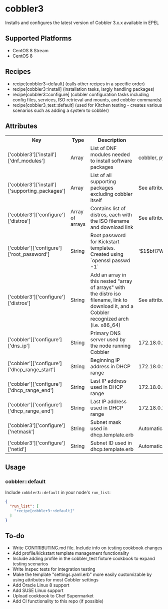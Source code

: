 cobbler3
================

Installs and configures the latest version of Cobbler 3.x.x available in EPEL

## Supported Platforms
- CentOS 8 Stream
- CentOS 8

## Recipes
- recipe[cobbler3::default] (calls other recipes in a specific order)
- recipe[cobbler3::install] (installation tasks, largly handling packages)
- recipe[cobbler3::configure] (cobbler configuration tasks including config files, services, ISO retrieval and mounts, and cobbler commands)
- recipe[cobbler3_test::default] (used for Kitchen testing - creates various scenarios such as adding a system to cobbler)

## Attributes

<table>
  <tr>
    <th>Key</th>
    <th>Type</th>
    <th>Description</th>
    <th>Default</th>
  </tr>
  <tr>
    <td>['cobbler3']['install']['dnf_modules']</td>
    <td>Array</td>
    <td>List of DNF modules needed to install software packages</td>
    <td>cobbler, python36</td>
  </tr>
  <tr>
    <td>['cobbler3']['install']['supporting_packages']</td>
    <td>Array</td>
    <td>List of all supporting packages excluding cobbler itself</td>
    <td>See attributes/default.rb</td>
  </tr>
  <tr>
    <td>['cobbler3']['configure']['distros']</td>
    <td>Array of arrays</td>
    <td>Contains list of distros, each with the ISO filename and download link </td>
    <td>See attributes/default.rb</td>
  </tr>
  <tr>
    <td>['cobbler']['configure']['root_password']</td>
    <td>String</td>
    <td>Root password for Kickstart templates. Created using `openssl passwd -1`</td>
    <td>'$1$bfI7WLZz$PxXetL97LkScqJFxnW7KS1'</td>
  </tr>
  <tr>
    <td>['cobbler3']['configure']['distros']</td>
    <td>String</td>
    <td>Add an array in this nested "array of arrays" with the distro iso filename, link to download it, and a Cobbler recognized arch (i.e. x86_64)</td>
    <td>See attributes/default.rb</td>
  </tr>
  <tr>
    <td>['cobbler']['configure']['dns_ip']</td>
    <td>String</td>
    <td>Primary DNS server used by the node running Cobbler</td>
    <td>172.18.0.1</td>
  </tr>
  <tr>
    <td>['cobbler']['configure']['dhcp_range_start']</td>
    <td>String</td>
    <td>Beginning IP address in DHCP range</td>
    <td>172.18.0.2</td>
  </tr>
  <tr>
    <td>['cobbler']['configure']['dhcp_range_end']</td>
    <td>String</td>
    <td>Last IP address used in DHCP range</td>
    <td>172.18.0.10</td>
  </tr>
  <tr>
    <td>['cobbler']['configure']['dhcp_range_end']</td>
    <td>String</td>
    <td>Last IP address used in DHCP range</td>
    <td>172.18.0.10</td>
  </tr>
  <tr>
    <td>['cobbler3']['configure']['netmask']</td>
    <td>String</td>
    <td>Subnet mask used in dhcp.template.erb</td>
    <td>Automatically defined using Ohai attributes</td>
  </tr>  
    <td>['cobbler3']['configure']['netid']</td>
    <td>String</td>
    <td>Subnet ID used in dhcp.template.erb</td>
    <td>Automatically defined using Ohai attributes</td>
  </tr>    
</table>

## Usage

### cobbler::default

Include `cobbler3::default` in your node's `run_list`:

```json
{
  "run_list": [
    "recipe[cobbler3::default]"
  ]
}
```

## To-do
 - Write CONTRIBUTING.md file. Include info on testing cookbook changes
 - Add profile/kickstart template management functionality
 - Include adding profile in the cobbler_test fixture cookbook to expand testing scenarios
 - Write Inspec tests for integration testing
 - Make the template "settings.yaml.erb" more easily customizable by using attributes for most Cobbler settings
 - Add Oracle Linux 8 support
 - Add SUSE Linux support
 - Upload cookbook to Chef Supermarket
 - Add CI functionality to this repo (if possible)
